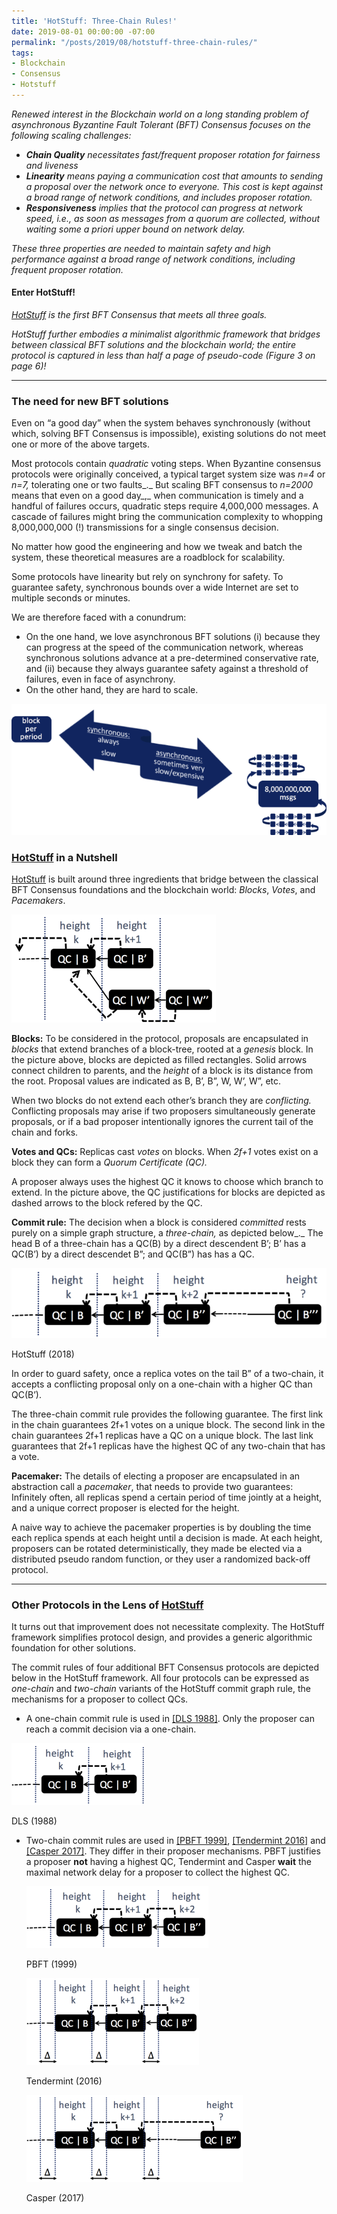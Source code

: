 ```yaml
---
title: 'HotStuff: Three-Chain Rules!'
date: 2019-08-01 00:00:00 -07:00
permalink: "/posts/2019/08/hotstuff-three-chain-rules/"
tags:
- Blockchain
- Consensus
- Hotstuff
---
```


_Renewed interest in the Blockchain world on a long standing problem of asynchronous Byzantine Fault Tolerant (BFT) Consensus focuses on the following scaling challenges:_

-   _**Chain Quality**  necessitates fast/frequent proposer rotation for fairness and liveness_
-   _**Linearity**_ _means paying a communication cost that amounts to sending a proposal over the network once to everyone. This cost is kept against a broad range of network conditions, and includes proposer rotation._
-   _**Responsiveness** implies that the protocol can progress at network speed, i.e., as soon as messages from a quorum are collected, without waiting some a priori upper bound on network delay._

_These three properties are needed to maintain safety and high performance against a broad range of network conditions, including frequent proposer rotation._

#### Enter HotStuff!

_[HotStuff](https://arxiv.org/abs/1803.05069)  is the first BFT Consensus that meets all three goals._

_HotStuff further embodies a minimalist algorithmic framework that bridges between classical BFT solutions and the blockchain world; the entire protocol is captured in less than half a page of pseudo-code (Figure 3 on page 6)!_

----------

### The need for new BFT solutions

Even on “a good day” when the system behaves synchronously (without which, solving BFT Consensus is impossible), existing solutions do not meet one or more of the above targets.

Most protocols contain  _quadratic_ voting steps. When Byzantine consensus protocols were originally conceived, a typical target system size was _n=4_ or _n=7,_ tolerating one or two faults_._ But scaling  BFT consensus to _n=2000_ means that even on a good day_,_ when communication is timely and a handful of failures occurs, quadratic steps require 4,000,000 messages. A cascade of failures might bring the communication complexity to whopping 8,000,000,000 (!) transmissions for a single consensus decision.

No matter how good the engineering and how we tweak and batch the system, these theoretical measures are a roadblock for scalability.

Some protocols have linearity but rely on synchrony for safety. To guarantee safety, synchronous bounds over a wide Internet are set to multiple seconds or minutes.

We are therefore faced with a conundrum:

-   On the one hand, we love asynchronous BFT solutions (i) because they can progress at the speed of the communication network, whereas synchronous solutions advance at a pre-determined conservative rate, and (ii) because they always guarantee safety against a threshold of failures, even in face of asynchrony.
-   On the other hand, they are hard to scale.

![conundrum](/images/conundrum.png)

### [HotStuff](https://arxiv.org/abs/1803.05069)  in a Nutshell

[HotStuff](https://arxiv.org/abs/1803.05069)  is built around three ingredients that bridge between the classical BFT Consensus foundations and the blockchain world:  _Blocks_,  _Votes_, and  _Pacemakers_.

![branch](/images/branch.png)

**Blocks:**  To be considered in the protocol, proposals are encapsulated in _blocks_  that extend branches of a block-tree, rooted at a _genesis_ block. In the picture above, blocks are depicted as filled rectangles. Solid arrows connect children to parents, and the _height_ of a block is its distance from the root. Proposal values are indicated as B, B’, B”, W, W’, W”, etc.

When two blocks do not extend each other’s branch they are _conflicting._ Conflicting proposals may arise if two proposers simultaneously generate proposals, or if a bad proposer intentionally ignores the current tail of the chain and forks.

**Votes and QCs:**  Replicas cast  _votes_ on blocks. When _2f+1_  votes exist on a block they can form a  _Quorum Certificate (QC)._

A proposer always uses the highest QC it knows to choose which branch to extend. In the picture above, the QC justifications for blocks are depicted as dashed arrows to the block refered by the QC.

**Commit rule:** The decision when a block is considered  _committed_ rests purely on a simple graph structure, a  _three-chain,_ as depicted below_._ The head B of a three-chain has a QC(B) by a direct descendent B’; B’ has a QC(B’) by a direct descendet B”; and QC(B”) has has a QC.

![hs](/images/hs.png)

HotStuff (2018)

In order to guard safety, once a replica votes on the tail B” of a two-chain, it accepts a conflicting proposal only on a one-chain with a higher QC than QC(B’).

The three-chain commit rule provides the following guarantee. The first link in the chain guarantees 2f+1 votes on a unique block. The second link in the chain guarantees 2f+1 replicas have a QC on a unique block. The last link guarantees that 2f+1 replicas have the highest QC of any two-chain that has a vote.

**Pacemaker:** The details of electing a proposer are encapsulated in an abstraction call a  _pacemaker_, that needs to provide two guarantees: Infinitely often, all replicas spend a certain period of time jointly at a height, and a unique correct proposer is elected for the height.

A naive way to achieve the pacemaker properties is by doubling the time each replica spends at each height until a decision is made. At each height, proposers can be rotated deterministically, they made be elected via a distributed pseudo random function, or they user a randomized back-off protocol.

----------

### Other Protocols in the Lens of  [HotStuff](https://arxiv.org/abs/1803.05069)

It turns out that improvement does not necessitate complexity. The HotStuff framework simplifies protocol design, and provides a generic algorithmic foundation for other solutions.

The commit rules of four additional BFT Consensus protocols are depicted below in the HotStuff framework. All four protocols can be expressed as  _one-chain_  and  _two-chain_  variants of the HotStuff commit graph rule, the mechanisms for a proposer to collect QCs.

-   A one-chain commit rule is used in  [[DLS 1988]](https://dl.acm.org/citation.cfm?id=42283). Only the proposer can reach a commit decision via a one-chain.

![dls](/images/dls.png)

DLS (1988)

-   Two-chain commit rules are used in  [[PBFT 1999]](http://pmg.csail.mit.edu/papers/osdi99.pdf),  [[Tendermint 2016]](https://atrium.lib.uoguelph.ca/xmlui/handle/10214/9769)  and  [[Casper 2017]](http://arxiv.org/abs/1710.09437). They differ in their proposer mechanisms. PBFT justifies a proposer  **not** having a highest QC, Tendermint and Casper **wait** the maximal network delay for a proposer to collect the highest QC.
    
    ![pbft](/images/pbft.png)
    
    PBFT (1999)
    
    ![tndrmnt](/images/tndrmnt.png)
    
    Tendermint (2016)
    
    ![casper](/images/casper.png)
    
    Casper (2017)
